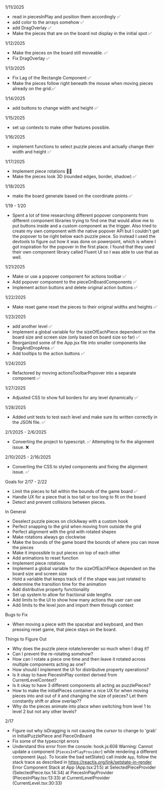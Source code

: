 1/11/2025

- read in piecesInPlay and position them accordingly ✅
- add color to the arrays somehow ✅
- add DragOverlay ✅
- Make the pieces that are on the board not display in the initial spot ✅

1/12/2025

- Make the pieces on the board still moveable. ✅
- Fix DragOverlay ✅

1/13/2025

- Fix Lag of the Rectangle Component ✅
- Make the pieces follow right beneath the mouse when moving pieces already on the grid.✅

1/14/2025

- add buttons to change width and height ✅

1/15/2025

- set up contexts to make other features possible.

1/16/2025

- implement functions to select puzzle pieces and actually change their width and height ✅

1/17/2025

- Implement piece rotations 😵‍💫
- Make the pieces look 3D (rounded edges, border, shadow) ✅

1/18/2025

- make the board generate based on the coordinate points ✅

1/19 - 1/20

- Spent a lot of time researching different popover components from different component libraries trying to find one that would allow me to put buttons inside and a custom component as the trigger. Also tried to create my own component with the native popover API but I couldn't get the popover to be right below each puzzle piece. So instead I used the devtools to figure out how it was done on powerpoint, which is where I got inspiration for the popover in the first place. I found that they used their own component library called Fluent UI so I was able to use that as well.

1/21/2025

- Make or use a popover component for actions toolbar ✅
- Add popover component to the pieceOnBoardComponents ✅
- Implement action buttons and delete original action buttons ✅

1/22/2025

- Make reset game reset the pieces to their original widths and heights ✅

1/23/2025

- add another level ✅
- Implement a global variable for the sizeOfEachPiece dependent on the board size and screen size (only based on board size so far) ✅
- Reorganized some of the App.jsx file into smaller components like DragAndDropArea ✅
- Add tooltips to the action buttons ✅

1/24/2025

- Refactored by moving actionsToolbarPopover into a separate component ✅

1/27/2025

- Adjusted CSS to show full borders for any level dynamically ✅

1/28/2025

- Added unit tests to test each level and make sure its written correctly in the JSON file. ✅

2/1/2025 - 2/6/2025

- Converting the project to typescript. ✅ Attempting to fix the alignment issue. ❌

2/10/2025 - 2/16/2025

- Converting the CSS to styled components and fixing the alignment issue. ✅

Goals for 2/17 - 2/22

- Limit the pieces to fall within the bounds of the game board ✅
- Handle UX for a piece that is too tall or too long to fit on the board
- Detect and prevent collisions between pieces.

In General

- Deselect puzzle pieces on clickAway with a custom hook
- Perfect snapping to the grid when moving from outside the grid
- Perfect alignment with the grid with rotated shapes
- Make rotations always go clockwise
- Make the bounds of the game board the bounds of where you can move the pieces
- Make it impossible to put pieces on top of each other
- Add animations to reset function
- Implement piece rotations
- Implement a global variable for the sizeOfEachPiece dependent on the board size and screen size
- Hold a variable that keeps track of if the shape was just rotated to determine the transition time for the animation
- Add distributive property functionality
- Set up system to allow for fractional side lengths
- Add limits to the UI to show how many actions the user can use
- Add limits to the level json and import them through context

Bugs to Fix

- When moving a piece with the spacebar and keyboard, and then pressing reset game, that piece stays on the board.

Things to Figure Out

- Why does the puzzle piece rotate/rerender so much when I drag it?
- Can I prevent the re-rotating somehow?
- How can I rotate a piece one time and then leave it rotated across multiple components acting as one?
- How should I implement the UI for distributive property operations?
- Is it okay to have PiecesInPlay context derived from CurrentLevelContext?
- Is it okay to have 3 different components all acting as puzzlePieces?
- How to make the initialPieces container a nice UX for when moving pieces into and out of it and changing the size of pieces? Let them constantly shift or allow overlap??
- Why do the pieces animate into place when switching from level 1 to level 2 but not any other levels?

2/17

- Figure out why isDragging is not causing the cursor to change to 'grab' in InitialPuzzlePiece and PieceOnBoard
- Fix some of the typescript errors
- Understand this error from the console: hook.js:608 Warning: Cannot update a component (`PiecesInPlayProvider`) while rendering a different component (`App`). To locate the bad setState() call inside `App`, follow the stack trace as described in https://reactjs.org/link/setstate-in-render Error Component Stack at App (App.tsx:21:5) at SelectedPieceProvider (SelectedPiece.tsx:14:34) at PiecesInPlayProvider (PiecesInPlay.tsx:13:33) at CurrentLevelProvider (CurrentLevel.tsx:30:33)
